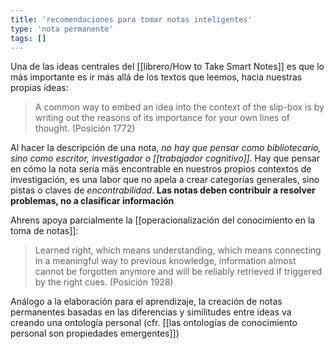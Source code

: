 ```yaml
---
title: 'recomendaciones para tomar notas inteligentes'
type: 'nota permanente'
tags: []
---
```


Una de las ideas centrales del [[librero/How to Take Smart Notes]] es que lo más importante es ir más allá de los textos que leemos, hacia nuestras propias ideas:

> A common way to embed an idea into the context of the slip-box is by writing out the reasons of its importance for your own lines of thought. (Posición 1772)

Al hacer la descripción de una nota, *no hay que pensar como bibliotecario, sino como escritor, investigador o [[trabajador cognitivo]]*. Hay que pensar en cómo la nota sería más encontrable en nuestros propios contextos de investigación, es una labor que no apela a crear categorías generales, sino pistas o claves de *encontrabilidad*. **Las notas deben contribuir a resolver problemas, no a clasificar información**

Ahrens apoya parcialmente la [[operacionalización del conocimiento en la toma de notas]]:

> Learned right, which means understanding, which means connecting in a meaningful way to previous knowledge, information almost cannot be forgotten anymore and will be reliably retrieved if triggered by the right cues. (Posición 1928)

Análogo a la elaboración para el aprendizaje, la creación de notas permanentes basadas en las diferencias y similitudes entre ideas va creando una ontología personal (cfr. [[las ontologías de conocimiento personal son propiedades emergentes]])
